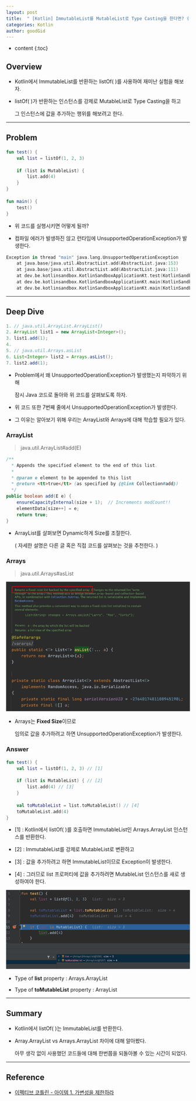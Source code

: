 ```yaml
---
layout: post
title:  " [Kotlin] ImmutableList를 MutableList로 Type Casting을 한다면? (feat. Array.ArrayList vs Arrays.ArrayList) "
categories: Kotlin
author: goodGid
---
```

* content
{:toc}

## Overview

* Kotlin에서 ImmutableList를 반환하는 listOf( )를 사용하여 재미난 실험을 해보자.

* listOf( )가 반환하는 인스턴스를 강제로 MutableList로 Type Casting을 하고

  그 인스턴스에 값을 추가하는 행위를 해보려고 한다.




---

## Problem

``` kotlin
fun test() {
    val list = listOf(1, 2, 3)

    if (list is MutableList) {
        list.add(4)
    }
}

fun main() {
    test()
}
```

* 위 코드를 실행시키면 어떻게 될까?

* 컴파일 에러가 발생하진 않고 런타임에 UnsupportedOperationException가 발생한다. 

``` kotlin
Exception in thread "main" java.lang.UnsupportedOperationException
	at java.base/java.util.AbstractList.add(AbstractList.java:153)
	at java.base/java.util.AbstractList.add(AbstractList.java:111)
	at dev.be.kotlinsandbox.KotlinSandboxApplicationKt.test(KotlinSandboxApplication.kt:9)
	at dev.be.kotlinsandbox.KotlinSandboxApplicationKt.main(KotlinSandboxApplication.kt:14)
	at dev.be.kotlinsandbox.KotlinSandboxApplicationKt.main(KotlinSandboxApplication.kt)
```

---

## Deep Dive

``` java
1. // java.util.ArrayList.ArrayList()
2. ArrayList list1 = new ArrayList<Integer>();
3. list1.add(1);
4.
5. // java.util.Arrays.asList
6. List<Integer> list2 = Arrays.asList();
7. list2.add(1);
```

* Problem에서 왜 UnsupportedOperationException가 발생했는지 파악하기 위해

  잠시 Java 코드로 돌아와 위 코드를 살펴보도록 하자.

* 위 코드 또한 7번째 줄에서 UnsupportedOperationException가 발생한다.

* 그 이유는 알아보기 위해 우리는 ArrayList와 Arrays에 대해 학습할 필요가 있다.


### ArrayList

> java.util.ArrayList#add(E)

``` java
/**
  * Appends the specified element to the end of this list.
  *
  * @param e element to be appended to this list
  * @return <tt>true</tt> (as specified by {@link Collection#add})
  */
public boolean add(E e) {
    ensureCapacityInternal(size + 1);  // Increments modCount!!
    elementData[size++] = e;
    return true;
}
```

* ArrayList를 살펴보면 Dynamic하게 Size를 조절한다.

  ( 자세한 설명은 다른 글 혹은 직접 코드를 살펴보는 것을 추천한다. )


### Arrays

> java.util.Arrays#asList

![](/assets/img/kotlin/Kotlin-Type-Casting-ImmutableList-to-MutableList_1.png)

* Arrays는 **Fixed Size**이므로 

  임의로 값을 추가하려고 하면 UnsupportedOperationException가 발생한다.


### Answer

``` kotlin
fun test() {
    val list = listOf(1, 2, 3) // [1]

    if (list is MutableList) { // [2]
        list.add(4) // [3]
    }
    
    val toMutableList = list.toMutableList() // [4]
    toMutableList.add(4)
}
```

* [1] : Kotlin에서 listOf( )를 호출하면 ImmutableList인 Arrays.ArrayList 인스턴스를 반환한다.

* [2] : ImmutableList를 강제로 MutableList로 변환하고

* [3] : 값을 추가하려고 하면 ImmutableList이므로 Exception이 발생한다.

* [4] : 그러므로 list 프로퍼티에 값을 추가하려면 MutableList 인스턴스를 새로 생성하여야 한다.

![](/assets/img/kotlin/Kotlin-Type-Casting-ImmutableList-to-MutableList_2.png)

* Type of **list** property : Arrays.ArrayList

* Type of **toMutableList** property : ArrayList

---

## Summary

* Kotlin에서 listOf( )는 ImmutableList를 반환한다.

* Array.ArrayList vs Arrays.ArrayList 차이에 대해 알아봤다.

  아무 생각 없이 사용했던 코드들에 대해 한번쯤을 되돌아볼 수 있는 시간이 되었다.

---

## Reference

* [이펙티브 코틀린 - 아이템 1. 가변성을 제한하라](https://bit.ly/3F2kh2t)
